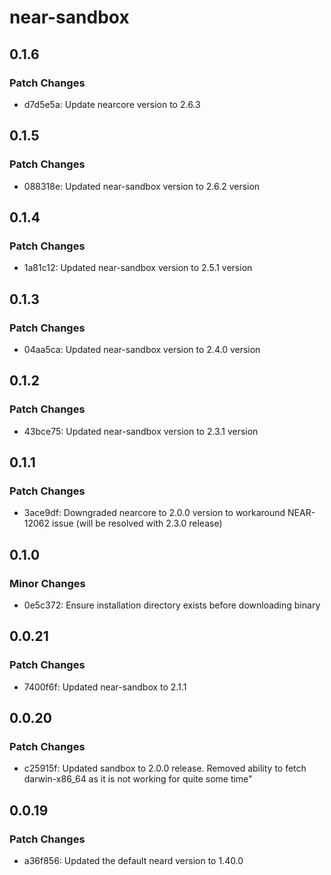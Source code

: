 # near-sandbox

## 0.1.6

### Patch Changes

- d7d5e5a: Update nearcore version to 2.6.3

## 0.1.5

### Patch Changes

- 088318e: Updated near-sandbox version to 2.6.2 version

## 0.1.4

### Patch Changes

- 1a81c12: Updated near-sandbox version to 2.5.1 version

## 0.1.3

### Patch Changes

- 04aa5ca: Updated near-sandbox version to 2.4.0 version

## 0.1.2

### Patch Changes

- 43bce75: Updated near-sandbox version to 2.3.1 version

## 0.1.1

### Patch Changes

- 3ace9df: Downgraded nearcore to 2.0.0 version to workaround NEAR-12062 issue (will be resolved with 2.3.0 release)

## 0.1.0

### Minor Changes

- 0e5c372: Ensure installation directory exists before downloading binary

## 0.0.21

### Patch Changes

- 7400f6f: Updated near-sandbox to 2.1.1

## 0.0.20

### Patch Changes

- c25915f: Updated sandbox to 2.0.0 release. Removed ability to fetch darwin-x86_64 as it is not working for quite some time"

## 0.0.19

### Patch Changes

- a36f856: Updated the default neard version to 1.40.0
